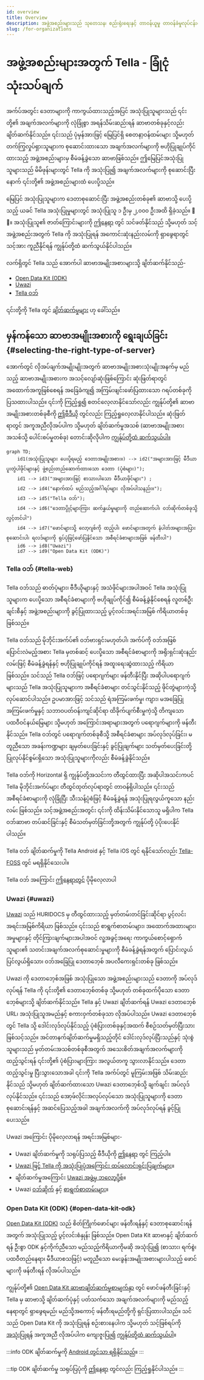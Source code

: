```yaml
---
id: overview
title: Overview
description: အဖွဲ့အစည်းများသည် သုတေသန၊ စည်းရုံးရေးနှင့် တာဝန်ယူမှု တာဝန်ခံမှုလုပ်ငန်းစဉ်များအတွက် Tella ကို မည်သို့အသုံးပြုနိုင်ကြောင်း လေ့လာပါ
slug: /for-organizations
---
```


# အဖွဲ့အစည်းများအတွက် Tella - ခြုံငုံသုံးသပ်ချက်

အက်ပ်အတွင်း ဒေတာများကို ကာကွယ်ထားသည့်အပြင် အသုံးပြုသူများသည် ၎င်းတို့၏ အချက်အလက်များကို လုံခြုံစွာ အရန်သိမ်းဆည်းရန် ဆာဗာတစ်ခုနှင့်လည်း ချိတ်ဆက်နိုင်သည်။ ၎င်းသည် ပုံမှန်အားဖြင့် မြေပြင်ရှိ စေတနာ့ဝန်ထမ်းများ သို့မဟုတ် တက်ကြွလှုပ်ရှားသူများက စုဆောင်းထားသော အချက်အလက်များကို ဗဟိုပြုချုပ်ကိုင်ထားသည့် အဖွဲ့အစည်းများမှ စီမံခန့်ခွဲသော ဆာဗာဖြစ်သည်။ ဤမြေပြင်အသုံးပြုသူများသည် မိမိဖုန်းများတွင် Tella ကို အသုံးပြု၍ အချက်အလက်များကို စုဆောင်းပြီးနောက် ၎င်းတို့၏ အဖွဲ့အစည်းများထံ ပေးပို့သည်။

မြေပြင် အသုံးပြုသူများက ဒေတာစုဆောင်းပြီး အဖွဲ့အစည်းတစ်ခု၏ ဆာဗာသို့ ပေးပို့သည့် ယခင် Tella အသုံးပြုမှုများတွင် အသုံးပြုသူ ၁ ဦးမှ ၂,၀၀၀ ဦးအထိ ရှိခဲ့သည်။ 📲 📡။ အသုံးပြုသူ၏ ဇာတ်ကြောင်းများကို [ဤနေရာ](/user-stories) တွင် သင်ဖတ်နိုင်သည် သို့မဟုတ် သင့်အဖွဲ့အစည်းအတွက် Tella ကို အသုံးပြုရန် အကောင်းဆုံးနည်းလမ်းကို ရှာဖွေရာတွင် သင့်အား ကူညီနိုင်ရန် ကျွန်ုပ်တို့ထံ ဆက်သွယ်နိုင်ပါသည်။

လက်ရှိတွင် Tella သည် အောက်ပါ ဆာဗာအမျိုးအစားများသို့ ချိတ်ဆက်နိုင်သည်-

* [Open Data Kit (ODK)](#open-data-kit-odk)
* [Uwazi](#uwazi)
* [Tella ဝဘ်](#tella-web)

၎င်းတို့ကို Tella တွင် [ချိတ်ဆက်မှုများ](/features#connecting-to-servers) ဟု ခေါ်သည်။


## မှန်ကန်သော ဆာဗာအမျိုးအစားကို ရွေးချယ်ခြင်း {#selecting-the-right-type-of-server}

အောက်တွင် လိုအပ်ချက်အမျိုးမျိုးအတွက် ဆာဗာအမျိုးအစားသုံးမျိုးအနက်မှ မည်သည့် ဆာဗာအမျိုးအစားက အသင့်လျော်ဆုံးဖြစ်ကြောင်း ဆုံးဖြတ်ရာတွင် အထောက်အကူဖြစ်စေရန် အခြေခံကျ၍ အကြမ်းဖျင်းဖော်ပြထားသော ဂရပ်တစ်ခုကို ပြသထားပါသည်။ ၎င်းကို ကြည့်ရှု၍ စတင်လေ့လာနိုင်သော်လည်း ကျွန်ုပ်တို့၏ ဆာဗာအမျိုးအစားတစ်ခုစီကို [ဤဗီဒီယို](/video-tutorials#connections-full-video) တွင်လည်း ကြည့်ရှုလေ့လာနိုင်ပါသည်။ ဆုံးဖြတ်ရာတွင် အကူအညီလိုအပ်ပါက သို့မဟုတ် ချိတ်ဆက်မှုအသစ် (ဆာဗာအမျိုးအစားအသစ်သို့ ပေါင်းစပ်မှုတစ်ခု) တောင်းဆိုလိုပါက [ကျွန်ုပ်တို့ထံ ဆက်သွယ်ပါ။](/contact-us)

```mermaid
graph TD;
    id1(အသုံးပြုသူများ ပေးပို့ရမည့် ဒေတာအမျိုးအစား။) --> id2("အများအားဖြင့် မီဒီယာ ပူးတွဲပါဖိုင်များနှင့် ဖွဲ့စည်းတည်ဆောက်ထားသော ဒေတာ (ပုံစံများ)");
    id1 --> id3("အများအားဖြင့် စာသားပါသော မီဒီယာဖိုင်များ") ;
    id2 --> id4("နောက်ထပ် မည်သည့်အင်္ဂါရပ်များ လိုအပ်ပါသနည်း။");
    id3 --> id5("Tella ဝဘ်");
    id4 --> id6("ဒေတာပွိုင့်များကြား ဆက်နွှယ်မှုများကို တည်ဆောက်ပါ၊ ဝဘ်ဆိုက်တစ်ခုသို့ လွှင့်တင်ပါ")
    id4 --> id7("ဖောင်များသို့ လော့ဂျစ်ကို ထည့်ပါ၊ ဖောင်များအတွက် နံပါတ်အများအပြား စုဆောင်းပါ၊ ရလဒ်များကို ရုပ်ပုံဖြင့်ဖော်ပြနိုင်သော အစီရင်ခံစာများအဖြစ် ဖန်တီးပါ")
    id6 --> id8("Uwazi")
    id7 --> id9("Open Data Kit (ODK)")
```

### Tella ဝဘ် {#tella-web}

Tella ဝဘ်သည် ဓာတ်ပုံများ၊ ဗီဒီယိုများနှင့် အသံဖိုင်များအပါအဝင် Tella အသုံးပြုသူများက ပေးပို့သော အစီရင်ခံစာများကို ဗဟိုချုပ်ကိုင်၍ စီမံခန့်ခွဲနိုင်စေရန် လူတစ်ဦးချင်းစီနှင့် အဖွဲ့အစည်းများကို ခွင့်ပြုထားသည့် ပွင့်လင်းအရင်းအမြစ် ကိရိယာတစ်ခုဖြစ်သည်။

Tella ဝဘ်သည် မိုဘိုင်းအက်ပ်၏ ဝဘ်ဗားရှင်းမဟုတ်ပါ၊ အက်ပ်ကို ဝဘ်အဖြစ်ပြောင်းလဲမည့်အစား Tella မှတစ်ဆင့် ပေးပို့သော အစီရင်ခံစာများကို အရိုးရှင်းဆုံးနည်းလမ်းဖြင့် စီမံခန့်ခွဲရန်နှင့် ဗဟိုပြုချုပ်ကိုင်ရန် အထူးရေးဆွဲထားသည့် ကိရိယာ ဖြစ်သည်။ သင်သည် Tella ဝဘ်ဖြင့် ပရောဂျက်များ ဖန်တီးနိုင်ပြီး အဆိုပါပရောဂျက်များသည် Tella အသုံးပြုသူများက အစီရင်ခံစာများ တင်သွင်းနိုင်သည့် ဖိုင်တွဲများကဲ့သို့ လုပ်ဆောင်ပါသည်။ ဥပမာအားဖြင့် သင်သည် ရဲအကြမ်းဖက်မှု၊ ကျား၊ မအခြေပြု အကြမ်းဖက်မှုနှင့် သဘာဝပတ်ဝန်းကျင်ဆိုင်ရာ ထိခိုက်ပျက်စီးမှုကဲ့သို့ တိကျသော ပထဝီဝင်နယ်မြေများ သို့မဟုတ် အကြောင်းအရာများအတွက် ပရောဂျက်များကို ဖန်တီးနိုင်သည်။ Tella ဝဘ်တွင် ပရောဂျက်တစ်ခုစီသို့ အစီရင်ခံစာများ အပ်လုဒ်လုပ်ခြင်း၊ မတူညီသော အခန်းကဏ္ဍများ ချမှတ်ပေးခြင်းနှင့် ခွင့်ပြုချက်များ သတ်မှတ်ပေးခြင်းတို့ ပြုလုပ်နိုင်စွမ်းရှိသော အသုံးပြုသူများကိုလည်း စီမံခန့်ခွဲနိုင်သည်။

Tella ဝဘ်ကို Horizontal ရှိ ကျွန်ုပ်တို့အသင်းက တီထွင်ထားပြီး အဆိုပါအသင်းကပင် Tella မိုဘိုင်းအက်ပ်များ တီထွင်ထုတ်လုပ်ရာတွင် တာဝန်ရှိပါသည်။ ၎င်းသည် အစီရင်ခံစာများကို လုံခြုံပြီး သီးသန့်ပုံစံဖြင့် စီမံခန့်ခွဲရန် အသုံးပြုရလွယ်ကူသော နည်းလမ်း ဖြစ်သည်။ သင့်အဖွဲ့အစည်းအတွင်း ၎င်းကို ထိန်းသိမ်းနိုင်သောသူ မရှိပါက Tella ဝဘ်ဆာဗာ တပ်ဆင်ခြင်းနှင့် စီမံသတ်မှတ်ခြင်းတို့အတွက် ကျွန်ုပ်တို့ ပံ့ပိုးပေးနိုင်ပါသည်။

Tella ဝဘ် ချိတ်ဆက်မှုကို Tella Android နှင့် Tella iOS တွင် ရနိုင်သော်လည်း [Tella-FOSS](/faq#is-tella-available-on-f-droid) တွင် မရရှိနိုင်သေးပါ။

Tella ဝဘ် အကြောင်း [ဤနေရာတွင်](/tella-web) ပိုမိုလေ့လာပါ


### Uwazi {#uwazi}

[Uwazi](/uwazi) သည် HURIDOCS မှ တီထွင်ထားသည့် မှတ်တမ်းတင်ခြင်းဆိုင်ရာ ပွင့်လင်းအရင်းအမြစ်ကိရိယာ ဖြစ်သည်။ ၎င်းသည် စာရွက်စာတမ်းများ၊ အထောက်အထားများ၊ အမှုများနှင့် တိုင်ကြားချက်များအပါအဝင် လူ့အခွင့်အရေး ကာကွယ်စောင့်ရှောက်သူများ၏ သတင်းအချက်အလက်စုဆောင်းမှုများကို စီမံခန့်ခွဲရန်အတွက် ပြောင်းလွယ်ပြင်လွယ်ရှိသော၊ ဝဘ်အခြေပြု ဒေတာဘေ့စ် အပလီကေးရှင်းတစ်ခု ဖြစ်သည်။ 

Uwazi ကို ဒေတာဘေ့စ်အဖြစ် အသုံးပြုသော အဖွဲ့အစည်းများသည် ဒေတာကို အပ်လုဒ်လုပ်ရန် Tella ကို ၎င်းတို့၏ ဒေတာဘေ့စ်တစ်ခု သို့မဟုတ် တစ်ခုထက်ပိုသော ဒေတာဘေ့စ်များသို့ ချိတ်ဆက်နိုင်သည်။ Tella နှင့် Uwazi ချိတ်ဆက်ရန် Uwazi ဒေတာဘေ့စ် URL၊ အသုံးပြုသူအမည်နှင့် စကားဝှက်တစ်ခုသာ လိုအပ်ပါသည်။ Uwazi ဒေတာဘေ့စ်တွင် Tella သို့ ဒေါင်းလုဒ်လုပ်နိုင်သည့် ပုံစံပြားတစ်ခုနှင့်အထက် စီစဉ်သတ်မှတ်ပြီးသားဖြစ်သင့်သည်။ အင်တာနက်ချိတ်ဆက်မှုမရှိသည့်တိုင် ဒေါင်းလုဒ်လုပ်ပြီးသည်နှင့် သုံးစွဲသူများသည် မှတ်တမ်းအသစ်တစ်ခုစီအတွက် အသေးစိတ်အချက်အလက်များကို ထည့်သွင်းရန် ၎င်းတို့၏ ပုံစံပြားများကြား အလွယ်တကူ သွားလာနိုင်သည်။ ဒေတာထည့်သွင်းမှု ပြီးသွားသောအခါ ၎င်းကို Tella အက်ပ်တွင် မူကြမ်းအဖြစ် သိမ်းဆည်းနိုင်သည် သို့မဟုတ် ချိတ်ဆက်ထားသော Uwazi ဒေတာဘေ့စ်သို့ ချက်ချင်း အပ်လုဒ်လုပ်နိုင်သည်။ ၎င်းသည် အော့ဖ်လိုင်းအလုပ်လုပ်သော အသုံးပြုသူများကို ဒေတာစုဆောင်းရန်နှင့် အဆင်ပြေသည့်အခါ အချက်အလက်ကို အပ်လုဒ်လုပ်ရန် ခွင့်ပြုပေးသည်။

Uwazi အကြောင်း ပိုမိုလေ့လာရန် အရင်းအမြစ်များ-
* Uwazi ချိတ်ဆက်မှုကို သရုပ်ပြသည့် ဗီဒီယိုကို [ဤနေရာ](/video-tutorials#uwazi) တွင် ကြည့်ပါ။
* [Uwazi ဖြင့် Tella ကို အသုံးပြုပုံအကြောင်း ထပ်လောင်းရှင်းပြချက်များ](/uwazi)။
* ချိတ်ဆက်မှုအကြောင်း [Uwazi အဖွဲ့မှ ဘလော့ပို့စ်](https://huridocs.org/2022/07/the-new-tella-app-lets-uwazi-users-document-violations-safely-and-while-offline/)။ 
* Uwazi [ဝဘ်ဆိုက်](https://uwazi.io/) နှင့် [စာရွက်စာတမ်းများ](https://uwazi.readthedocs.io/en/latest/)။



### Open Data Kit (ODK) {#open-data-kit-odk}

[Open Data Kit (ODK)](https://getodk.org/) သည် စိတ်ကြိုက်ဖောင်များ ဖန်တီးရန်နှင့် ဒေတာစုဆောင်းရန်အတွက် အသုံးပြုသည့် ပွင့်လင်းစံနှုန်း ဖြစ်သည်။ Open Data Kit ဆာဗာနှင့် ချိတ်ဆက်ရန် ဦးစွာ ODK နှင့်ကိုက်ညီသော မည်သည့်ကိရိယာကိုမဆို အသုံးပြု၍ (စာသား၊ ရက်စွဲ၊ ပထဝီတည်နေရာ၊ မီဒီယာစသဖြင့်)  မတူညီသော မေးခွန်းအမျိုးအစားများပါသည့် ဖောင်များကို ဖန်တီးရန် လိုအပ်ပါသည်။

ကျွန်ုပ်တို့၏ [Open Data Kit ဆာဗာချိတ်ဆက်မှုစာမျက်နှာ](/odk) တွင် ဖောင်ဖန်တီးခြင်းနှင့် Tella မှ ဆာဗာသို့ ချိတ်ဆက်ပုံနှင့် ပတ်သက်သော အချက်အလက်များကို မည်သည့်နေရာတွင် ရှာဖွေရမည်၊ မည်သို့အကောင့် ဖန်တီးရမည်တို့ကို ရှင်းပြထားပါသည်။ သင်သည် Open Data Kit ကို အသုံးပြုရန် စဉ်းစားနေပါက သို့မဟုတ် သင့်ဖြစ်ရပ်ကို [အသုံးပြုရန်](/faq#deploying-tella) အကူအညီ လိုအပ်ပါက ကျေးဇူးပြု၍ [ကျွန်ုပ်တို့ထံ ဆက်သွယ်ပါ](/contact-us)။ 


:::info
ODK ချိတ်ဆက်မှုကို [Android တွင်သာ ရရှိနိုင်သည်](/features)။
:::

:::tip
ODK ချိတ်ဆက်မှု သရုပ်ပြပုံကို [ဤနေရာ](/video-tutorials#open-data-kit) တွင်လည်း ကြည့်ရှုနိုင်ပါသည်။
::: 

